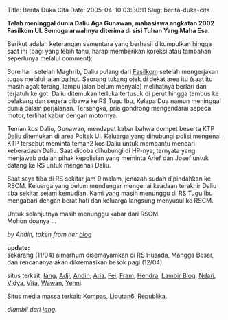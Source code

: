 Title: Berita Duka Cita
Date: 2005-04-10 03:30:11
Slug: berita-duka-cita

**Telah meninggal dunia Daliu Aga Gunawan, mahasiswa angkatan 2002 Fasilkom UI. Semoga arwahnya diterima di sisi Tuhan Yang Maha Esa.**

Berikut adalah keterangan sementara yang berhasil dikumpulkan hingga saat ini (bagi yang lebih tahu, harap memberikan koreksi atau tambahan seperlunya melalui comment):

Sore hari setelah Maghrib, Daliu pulang dari <abbr title="Fakultas Ilmu Komputer">Fasilkom</abbr> setelah mengerjakan tugas melalui jalan <abbr title="balik hutan">balhut</abbr>. Seorang tukang ojek di dekat area itu (saat itu masih agak terang, lampu jalan belum menyala) melihatnya berlari dan terjatuh ke got. Daliu ditemukan terluka tertusuk di perut hingga tembus ke belakang dan segera dibawa ke RS Tugu Ibu, Kelapa Dua namun meninggal dunia dalam perjalanan. Tersangka, pria gondrong mengendarai sepeda motor, terlihat kabur dengan motornya.

Teman kos Daliu, Gunawan, mendapat kabar bahwa dompet beserta KTP Daliu ditemukan di area Poltek UI. Keluarga yang dihubungi polisi mengenai KTP tersebut meminta teman2 kos Daliu untuk membantu mencari keberadaan Daliu. Saat dicoba dihubungi di HP-nya, ternyata yang menjawab adalah pihak kepolisian yang meminta Arief dan Josef untuk datang ke RS untuk mengenali Daliu.

Saat saya tiba di RS sekitar jam 9 malam, jenazah sudah dipindahkan ke RSCM. Keluarga yang belum mendengar mengenai keadaan terakhir Daliu tiba sekitar sejam kemudian. Kami yang masih menunggu di RS Tugu Ibu mengabari dengan berat hati dan keluarga langsung menyusul ke RSCM.

Untuk selanjutnya masih menunggu kabar dari RSCM.<br />
Mohon doanya ...

*by Andin, taken from her [blog](http://garfee.blogdrive.com)*

**update:**<br />sekarang (11/04) almarhum disemayamkan di RS Husada, Mangga Besar, dan rencananya akan dikremasikan besok pagi (12/04).

situs terkait: [Iang](http://fajran.net/blog/item/83/), 
[Adji](http://cynchanz.blogspot.com/2005/04/in-memoriam.html), 
[Andin](http://garfee.blogdrive.com/archive/209.html), 
[Aria](http://aria.rajasa.com/index.php?option=com_content&task=view&id=52), 
[Fei](http://supique.blogspot.com/2005/04/lost-of-my-dear-friend-daliu.html), 
[Fram](http://framboze.blogspot.com/2005/04/fasilkom-kembali-berduka.html), 
[Hendra](http://hendra.birumerah.com/?p=10), 
[Lambir Blog](http://lambirblog.blogspot.com/2005/04/untuk-temen-kami-yang-pergi-jauh.html), 
[Ndari](http://ojochan.blogspot.com/2005_04_01_ojochan_archive.html#111308941570384204), 
[Vidya](http://vitut.blogdrive.com/archive/71.html), 
[Vita](http://papiru.blogdrive.com/archive/116.html), 
[Wawan](http://simplyanother.net/blog/index.php?p=19), 
[Yenni](http://cutecouple.blogdrive.com/archive/21.html).

Situs media massa terkait:
[Kompas](http://www.kompas.com/kompas%2Dcetak/0504/11/metro/1675693.htm), 
[Liputan6](http://www.liputan6.com/v.php?id=99163), 
[Republika](http://www.republika.co.id/koran_detail.asp?id=193924&kat_id=286).

*diambil dari [Iang](http://fajran.net/blog/item/83/).*